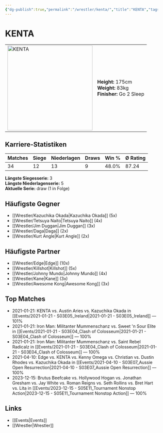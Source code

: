 ```yaml
---
{"dg-publish":true,"permalink":"/wrestler/kenta/","title":"KENTA","tags":["wrestler"],"noteIcon":""}
---
```



# KENTA

<table>
        <tr>
        <td><img src="https://github.com/CptSpaulding1980/choke-slam-wrestling/releases/download/images/KENTA.png" width="280" alt="KENTA"></td>
        <td>
        <b>Height:</b> 175cm<br>
        <b>Weight:</b> 83kg<br>
        <b>Finisher:</b> Go 2 Sleep<br>
        </td>
        </tr>
        </table>
        
## Karriere-Statistiken

| Matches | Siege | Niederlagen | Draws | Win % | Ø Rating |
|---------|-------|-------------|-------|-------|-----------|
| 34 | 12 | 13 | 9 | 48.0% | 87.24 |

**Längste Siegesserie:** 3<br>**Längste Niederlagenserie:** 5<br>**Aktuelle Serie:** draw (1 in Folge)


## Häufigste Gegner
- [[Wrestler/Kazuchika Okada\|Kazuchika Okada]] (5x)
- [[Wrestler/Tetsuya Naito\|Tetsuya Naito]] (4x)
- [[Wrestler/Jim Duggan\|Jim Duggan]] (3x)
- [[Wrestler/Daga\|Daga]] (2x)
- [[Wrestler/Kurt Angle\|Kurt Angle]] (2x)

## Häufigste Partner
- [[Wrestler/Edge\|Edge]] (10x)
- [[Wrestler/Killshot\|Killshot]] (5x)
- [[Wrestler/Johnny Mundo\|Johnny Mundo]] (4x)
- [[Wrestler/Kane\|Kane]] (3x)
- [[Wrestler/Awesome Kong\|Awesome Kong]] (3x)

## Top Matches
- 2021-01-21: KENTA vs. Austin Aries vs. Kazuchika Okada in [[Events/2021-01-21 - S03E05_Ireland\|2021-01-21 - S03E05_Ireland]] — 101%
- 2021-01-21: Iron Man: Militanter Mummenschanz vs. Sweet 'n Sour Elite in [[Events/2021-01-21 - S03E04_Clash of Colosseum\|2021-01-21 - S03E04_Clash of Colosseum]] — 100%
- 2021-01-21: Iron Man: Militanter Mummenschanz vs. Saint Rebel Radicalz in [[Events/2021-01-21 - S03E04_Clash of Colosseum\|2021-01-21 - S03E04_Clash of Colosseum]] — 100%
- 2021-04-10: Edge vs. KENTA vs. Kenny Omega vs. Christian vs. Dustin Rhodes vs. Kazuchika Okada in [[Events/2021-04-10 - S03E07_Aussie Open Resurrection\|2021-04-10 - S03E07_Aussie Open Resurrection]] — 100%
- 2023-12-15: Brutus Beefcake vs. Hollywood Hogan vs. Jonathan Gresham vs. Jay White vs. Roman Reigns vs. Seth Rollins vs. Bret Hart vs. Lita in [[Events/2023-12-15 - S05E11_Tournament Nonstop Action\|2023-12-15 - S05E11_Tournament Nonstop Action]] — 100%

## Links
- [[Events\|Events]]
- [[Wrestler\|Wrestler]]
